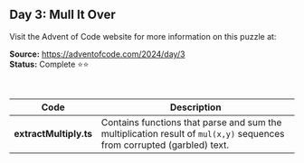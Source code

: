 ## Day 3: Mull It Over

Visit the Advent of Code website for more information on this puzzle at:

**Source:** https://adventofcode.com/2024/day/3<br>
**Status:** Complete ⭐⭐

<br>

| Code | Description |
| --- | --- |
| **extractMultiply.ts** | Contains functions that parse and sum the multiplication result of `mul(x,y)` sequences from corrupted (garbled) text. |